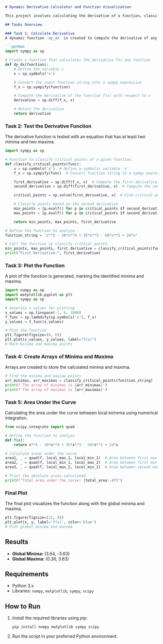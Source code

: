 

```markdown
# Dynamic Derivative Calculator and Function Visualization

This project involves calculating the derivative of a function, classifying critical points, plotting graphs, and finding the area under the curve using Python. The library `sympy` is utilized for symbolic mathematics, while `matplotlib` is used for plotting.

## Tasks Overview

### Task 1: Calculate Derivative
A dynamic function `dy_dx` is created to compute the derivative of any function \( f(x) \).

```python
import sympy as sp

# Create a function that calculates the derivative for any function
def dy_dx(function):
    # Define the variable x
    x = sp.symbols('x')

    # Convert the input function string into a sympy expression
    f_x = sp.sympify(function)

    # Compute the derivative of the function f(x) with respect to x
    derivative = sp.diff(f_x, x)

    # Return the derivative
    return derivative
```

### Task 2: Test the Derivative Function
The derivative function is tested with an equation that has at least two minima and two maxima.

```python
import sympy as sp

# Function to classify critical points of a given function.
def classify_critical_points(func):
    x = sp.symbols('x')  # Define a symbolic variable 'x'.
    f_x = sp.sympify(func)  # Convert function string to a sympy expression.

    first_derivative = sp.diff(f_x, x)  # Compute the first derivative.
    second_derivative = sp.diff(first_derivative, x)  # Compute the second derivative.

    critical_points = sp.solve(first_derivative, x)  # Find critical points.

    # Classify points based on the second derivative.
    min_points = [p.evalf() for p in critical_points if second_derivative.subs(x, p) > 0]
    max_points = [p.evalf() for p in critical_points if second_derivative.subs(x, p) < 0]

    return min_points, max_points, first_derivative

# Define the function to analyze.
function_string = "x**5 - 10*x**4 + 35*x**3 - 50*x**2 + 24*x"

# Call the function to classify critical points.
min_points, max_points, first_derivative = classify_critical_points(function_string)
print("First Derivative:", first_derivative)
```

### Task 3: Plot the Function
A plot of the function is generated, marking the identified minima and maxima.

```python
import numpy as np
import matplotlib.pyplot as plt
import sympy as sp

# Generate x values for plotting
x_values = np.linspace(-1, 6, 1000)
f_func = sp.lambdify(sp.symbols('x'), f_x)
y_values = f_func(x_values)

# Plot the function
plt.figure(figsize=(8, 6))
plt.plot(x_values, y_values, label="f(x)")
# Mark minima and maxima points
```

### Task 4: Create Arrays of Minima and Maxima
Arrays are created to store the calculated minima and maxima.

```python
# Find the minima and maxima points
arr_minimas, arr_maximas = classify_critical_points(function_string)
print(f'The array of minimas is {arr_minimas}')
print(f'The array of maximas is {arr_maximas}')
```

### Task 5: Area Under the Curve
Calculating the area under the curve between local extrema using numerical integration.

```python
from scipy.integrate import quad

# Define the function to analyze
def f(x):
    return x**5 - 10*x**4 + 35*x**3 - 50*x**2 + 24*x

# Calculate areas under the curve
area1, _ = quad(f, local_max_1, local_min_1)  # Area between first max and first min
area2, _ = quad(f, local_min_1, local_max_2)  # Area between first min and second max
area3, _ = quad(f, local_max_2, local_min_2)  # Area between second max and second min

# Print the absolute areas calculated
print(f"Total area under the curve: {total_area:.4f}")
```

### Final Plot
The final plot visualizes the function along with the global minima and maxima.

```python
plt.figure(figsize=(12, 8))
plt.plot(x, y, label='f(x)', color='blue')
# Plot global minima and maxima
```

## Results
- **Global Minima:** (3.64, -3.63)
- **Global Maxima:** (0.36, 3.63)

## Requirements
- Python 3.x
- Libraries: `numpy`, `matplotlib`, `sympy`, `scipy`

## How to Run
1. Install the required libraries using pip:
   ```bash
   pip install numpy matplotlib sympy scipy
   ```
2. Run the script in your preferred Python environment.

